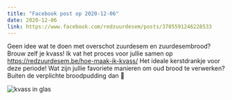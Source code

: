 ```yaml
---
title: "Facebook post op 2020-12-06"
date: 2020-12-06
link: https://www.facebook.com/redzuurdesem/posts/3705591246228533
---
```


Geen idee wat te doen met overschot zuurdesem en zuurdesembrood? Brouw zelf je kvass! Ik vat het proces voor jullie samen op https://redzuurdesem.be/hoe-maak-ik-kvass/
Het ideale kerstdrankje voor deze periode!
Wat zijn jullie favoriete manieren om oud brood te verwerken? Buiten de verplichte broodpudding dan 🙂

![kvass in glas](/fb/kvass2.jpg)